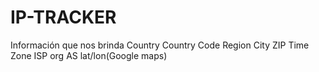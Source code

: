 # IP-TRACKER
Información que nos brinda
Country
Country Code
Region
City
ZIP
Time Zone
ISP
org
AS
lat/lon(Google maps)
